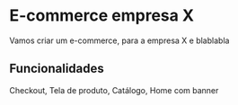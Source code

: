 # E-commerce empresa X

Vamos criar um e-commerce, para a empresa X e blablabla

## Funcionalidades

Checkout, Tela de produto, Catálogo, Home com banner
